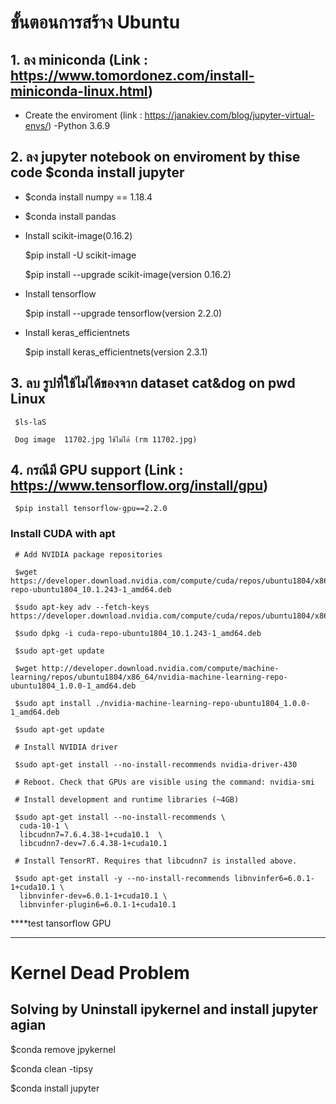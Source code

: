 # ขั้นตอนการสร้าง Ubuntu
## 1. ลง miniconda (Link : https://www.tomordonez.com/install-miniconda-linux.html)
- Create the enviroment (link : https://janakiev.com/blog/jupyter-virtual-envs/) -Python 3.6.9
## 2. ลง jupyter notebook on enviroment by thise code $conda install jupyter

- $conda install numpy == 1.18.4

- $conda install pandas

- Install scikit-image(0.16.2)
     
     $pip install -U scikit-image
     
     $pip install --upgrade scikit-image(version 0.16.2)

- Install tensorflow 
     
     $pip install --upgrade tensorflow(version 2.2.0)
     
- Install keras_efficientnets
     
     $pip install keras_efficientnets(version 2.3.1)
     
## 3. ลบ รูปที่ใช้ไม่ได้ของจาก dataset cat&dog on pwd Linux
     
     $ls-laS 
     
     Dog image  11702.jpg ใช้ไม่ได้ (rm 11702.jpg)
    
## 4. กรณีมี GPU support (Link : https://www.tensorflow.org/install/gpu)
     $pip install tensorflow-gpu==2.2.0
     
### Install CUDA with apt
     
     # Add NVIDIA package repositories
     
     $wget https://developer.download.nvidia.com/compute/cuda/repos/ubuntu1804/x86_64/cuda-repo-ubuntu1804_10.1.243-1_amd64.deb
     
     $sudo apt-key adv --fetch-keys https://developer.download.nvidia.com/compute/cuda/repos/ubuntu1804/x86_64/7fa2af80.pub
     
     $sudo dpkg -i cuda-repo-ubuntu1804_10.1.243-1_amd64.deb
     
     $sudo apt-get update
     
     $wget http://developer.download.nvidia.com/compute/machine-learning/repos/ubuntu1804/x86_64/nvidia-machine-learning-repo-ubuntu1804_1.0.0-1_amd64.deb
     
     $sudo apt install ./nvidia-machine-learning-repo-ubuntu1804_1.0.0-1_amd64.deb
    
     $sudo apt-get update

     # Install NVIDIA driver
    
     $sudo apt-get install --no-install-recommends nvidia-driver-430
     
     # Reboot. Check that GPUs are visible using the command: nvidia-smi

     # Install development and runtime libraries (~4GB)
     
     $sudo apt-get install --no-install-recommends \
      cuda-10-1 \
      libcudnn7=7.6.4.38-1+cuda10.1  \
      libcudnn7-dev=7.6.4.38-1+cuda10.1

     # Install TensorRT. Requires that libcudnn7 is installed above.
     
     $sudo apt-get install -y --no-install-recommends libnvinfer6=6.0.1-1+cuda10.1 \
      libnvinfer-dev=6.0.1-1+cuda10.1 \
      libnvinfer-plugin6=6.0.1-1+cuda10.1


****test tansorflow GPU
    
---
    
# Kernel Dead Problem 

## Solving by Uninstall ipykernel and install jupyter agian
   
   $conda remove jpykernel
   
   $conda clean -tipsy
   
   $conda install jupyter

    
    
    
   
